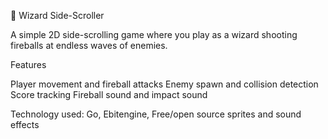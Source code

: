 🧙 Wizard Side-Scroller

A simple 2D side-scrolling game where you play as a wizard shooting fireballs at endless waves of enemies.

Features

Player movement and fireball attacks
Enemy spawn and collision detection
Score tracking
Fireball sound and impact sound

Technology used: Go, Ebitengine, Free/open source sprites and sound effects

